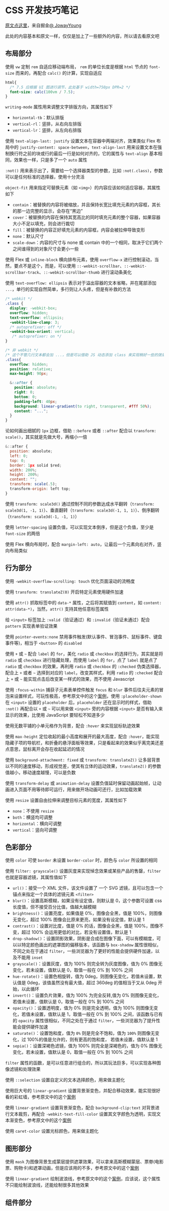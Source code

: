 # CSS 开发技巧笔记

[原文点这里](https://juejin.im/post/5d4d0ec651882549594e7293#heading-18)，来自掘金[@
JowayYoung](https://juejin.im/user/584ec3a661ff4b006cd6383e)

此处的内容基本和原文一样，仅仅是加上了一些额外的内容，所以请去看原文吧

## 布局部分

使用 `vw` 定制 `rem` 自适应移动端布局， `rem` 的单位长度是根据 `html` 节点的 `font-size` 而来的，再配合 `calc()` 的计算，实现自适应

```CSS
html{
  /* 7.5 应根据 UI 图进行调节，此处基于 width=750px DPR=2 */
  font-size: calc(100vm / 7.5);
}
```

`writing-mode` 属性用来调整文字排版方向，其属性如下

- `horizontal-tb`：默认排版
- `vertical-rl`：竖排，从右向左排版
- `vertical-lr`：竖排，从左向右排版

使用 `text-align-last: justify` 设置文本在容器中两端对齐，效果类似 Flex 布局中的 `justify-content: space-between`，`text-align-last` 用来设置文本在强制换行符之前的块或行的最后一行是如何对齐的，它的属性与 `text-align` 基本相同，效果也一样，只是多了一个 `auto` 属性

`:not()` 用来表示出了，需要给一个选择器类型的参数，比如 `:not(.class)`，参数可以是任何标准的选择器，使用十分灵活

`object-fit` 用来指定可替换元素（如 `<img>`）的内容应该如何适应容器，其属性如下

- `contain`：被替换的内容将被缩放，并且保持长宽比填充元素的内容框，其长的那一边完整的显示，会存在“黑边”
- `cover`：被替换的内容在保持其宽高比的同时填充元素的整个容器，如果容器大小不足以填充，则会进行裁切
- `fill`：被替换的内容正好填充元素的内容框，内容会被拉伸导致变形
- `none`：默认尺寸
- `scale-down`：内容的尺寸与 none 或 contain 中的一个相同，取决于它们两个之间谁得到的对象尺寸会更小一些

使用 Flex 或 `inline-block` 横向排布元素，使用 `overflow-x` 进行控制滚动，当然，要点不是这个，而是，可以使用 `::-webkit-scrollbar`、`::-webkit-scrollbar-track`、`::-webkit-scrollbar-thumb` 进行滚动条美化

使用 `text-overflow: ellipsis` 表示对于溢出容器的文本省略，并在尾部添加 `...`，单行的实现自然简单，多行则让人头疼，但是有补救的方法

```CSS
/* webkit */
.class {
  display: -webkit-box;
  overflow: hidden;
  text-overflow: ellipsis;
  -webkit-line-clamp: 3;
  /* autoprefixer: off */
  -webkit-box-orient: vertical;
   /* autoprefixer: on */
}

/* 非 webkit */
/* 这个不管几行文本都会加 ...，但是可以借助 JS 动态添加 class 来实现稍好一些的效果 */
.class{
  overflow: hidden;
  position: relative;
  max-height: 90px;

  &::after {
    position: absolute;
    right: 0;
    bottom: 0;
    padding-left: 40px;
    background: linear-gradient(to right, transparent, #fff 50%);
    content: "...";
  }
}
```

论如何画出细腻的 `1px` 边框，借助 `::before` 或者 `::after` 配合以 `transform: scale()`，其实就是先做大号，再缩小一倍

```JavaScript
&::after {
  position: absolute;
  left: 0;
  top: 0;
  border: 1px solid $red;
  width: 200%;
  height: 200%;
  content: "";
  transform: scale(.5);
  transform-origin: left top;
}
```

使用 `transform: scale3d()` 通过控制不同的参数达成水平翻转（`transform: scale3d(1, -1, 1)`）、垂直翻转（`transform: scale3d(-1, 1, 1)`）、倒序翻转（`transform: scale3d(-1, -1, 1)`）

使用 `letter-spacing` 设置负值，可以实现文本倒序，但是这个负值，至少是 `font-size` 的两倍

使用 Flex 横向布局时，配合 `margin-left: auto`，让最后一个元素向右对齐，竖向布局类似

## 行为部分

使用 `-webkit-overflow-scrolling: touch` 优化页面滚动的流畅度

使用 `transform: translateZ(0)` 开启特定元素使用硬件加速

使用 `attr()` 抓取标签中的 `data-*` 属性，之后将其赋值到 `content`，如 `content: attr(data-*)`，当然，`attr()` 支持其他任意标签属性

给 `<input>` 标签加上 `:valid`（验证通过）和 `:invalid`（验证未通过）配合 `pattern` 实现表单验证效果

使用 `pointer-events:none` 禁用事件触发(默认事件、冒泡事件、鼠标事件、键盘事件等)，相当于 `<button>` 的 `disabled`

使用 `+` 或 `~` 配合 `label` 的 `for`，美化 `radio` 或 `checkbox` 的选择行为，其实就是将 `radio` 或 `checkbox` 进行隐藏处理，而使用 `label` 的 `for`，点了 `label` 就是点了 `radio` 或 `checkbox` 的效果，再利用 `radio` 或 `checkbox` 的 `:checked` 伪类选择器，配合上 `+` 或者 `~` 选择到对应的 `label`，改变其样式，利用 `radio` 的 `:checked` 配合上 `+` 或 `~` 能实现点击后改变某一样式的效果，而不使用 Javascript

使用 `:focus-within` 捕获子元素表单控件触发 `focus` 和 `blur` 事件后往夫元素的冒泡来设置样式，可玩性极高，参考原文中的这个[案例](https://codepen.io/JowayYoung/pen/BaBjaBP)，使用 `:placeholder-shown` 在 `<input>` 设置的 `placeholder` 后，`placeholder` 还在显示时的样式，借助 `:not()` 再配合以 `+` 或 `~` 可以用来做 `<input>` 旁的内容根据 `<input>` 是否有输入来显示的效果，比使用 JavaScript 要轻松不知道多少

使用无数平铺的小单元格作为背景，配合 `:hover` 来实现鼠标轨迹效果

使用 `max-height` 定位收起的最小高度和展开的最大高度，配合 `:hover`，能实现隐藏子项的导航栏，和折叠的悬浮面板等效果，只是看起来的效果似乎离完美还差点意思，鼠标离开会存在收起延迟的情况

使用 `background-attachment: fixed` 或 `transform: translateZ()` 让多层背景以不同的速度移动，形成视觉差，使其有立体的运动效果，`translateZ()` 的参数值越小，移动速度越慢，可以是负数

使用 `transform-delay` 或 `animation-delay` 设置负值延时保留动画起始帧，让动画进入页面不用等待即可运行，用来做开场动画可还行，比如加载效果

使用 `resize` 设置自由拉伸来调整目标元素的宽度，其属性如下

- `none`：不使用 `resize`
- `both`：横竖均可调整
- `horizontal`：横向可调整
- `vertical`：竖向可调整

## 色彩部分

使用 `color` 可使 `border` 未设置 `border-color` 时，颜色与 `color` 所设置的相同

使用 `filter: grayscale()` 设置灰度来实现悼念效果或某些产品的售罄，`filter` 也就是容器滤镜，其属性值如下

- `url()`：接受一个 XML 文件，该文件设置了 一个 SVG 滤镜，且可以包含一个锚点来指定一个具体的滤镜元素 `<filter>`
- `blur()`：设置高斯模糊，如果没有设定值，则默认是 0，这个参数可设置 css 长度值，但不接受百分比值，值越大越模糊
- `brightness()`：设置亮度，如果值是 0%，图像会全黑，值是 100%，则图像无变化，超过 100% 图像会比原来更亮，如果没有设定值，默认是 1
- `contrast()`：设置对比度，值是 0% 的话，图像会全黑，值是 100%，图像不变，超过 100% 会运用更低的对比，若没有设置值，默认是 1
- `drop-shadow()`：设置阴影效果，阴影是合成在图像下面，可以有模糊度，可以以特定颜色画出的遮罩图的偏移版本，该函数与 `box-shadow` 属性很相似，不同之处在于通过 `filter`，一些浏览器为了更好的性能会提供硬件加速，以及不能用 `inset`
- `grayscale()`：设置灰度，值为 100% 则完全转为灰度图像，值为 0% 图像无变化，若未设置，值默认是 0，取值一般在 0% 到 100% 之间
- `hue-rotate()`：设置色相旋转，值为 0deg，则图像无变化，若值未设置，默认值是 0deg，该值虽然没有最大值，超过 360deg 的值相当于又从 0deg 开始，以此循环
- `invert()`：设置负片效果，值为 100% 为完全反转,值为 0% 则图像无变化，若值未设置，值默认是 0，取值一般在 0% 到 100% 之间
- `opacity()`：设置透明度，值为 0% 则是完全透明，值为 100% 则图像无变化，若值未设置，值默认是 1，取值一般在 0% 到 100% 之间，该函数与已有的 `opacity` 属性很相似，不同之处在于通过 `filter`，一些浏览器为了提升性能会提供硬件加速
- `saturate()`：设置饱和度，值为 `0%` 则是完全不饱和，值为 `100%` 则图像无变化，过 100%的值是允许的，则有更高的饱和度， 若值未设置，值默认是 1
- `sepia()`：设置深褐色滤镜，值为 100% 则完全是深褐色的，值为 0% 图像无变化，若未设置，值默认是 0，取值一般在 0% 到 100% 之间

`filter` 属性的函数，是可以任意进行组合的，所以其玩法巨多，可以实现各种图像滤镜和处理效果

使用 `::selection` 设置自定义的文本选择颜色，用来做主题化

使用巨大号的 `linear-gradient` 设置背景渐变色，并配合移动效果，能实现很好看的彩虹墙，参考原文中的这个[案例](https://codepen.io/JowayYoung/pen/oNvbRwN)

使用 `linear-gradient` 设置背景渐变色，配合 `background-clip:text` 对背景进行文本裁剪，再配合 `-webkit-text-fill-color` 设置其文字颜色为透明，实现文本渐变色，参考原文中的这个[案例](https://codepen.io/JowayYoung/pen/pozgQVo)

使用 `caret-color` 设置光标颜色，用来做主题化

## 图形部分

使用 `mask` 为图像背景生成蒙层提供遮罩效果，可以拿来高斯模糊蒙层、票劵(电影票、购物卡)和遮罩动画，但是应该用的不多，参考原文中的这个[案例](https://codepen.io/JowayYoung/pen/xxKZdZN)

使用 `linear-gradient` 绘制波浪线，参考原文中的这个[案例](https://codepen.io/JowayYoung/pen/EqEzwq)，应该说，这个属性不只能绘制波浪线，还能绘制很多其他效果

## 组件部分
